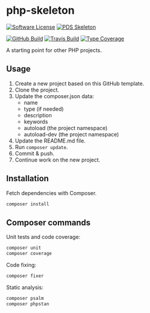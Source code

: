 # php-skeleton

[![Software License](https://img.shields.io/badge/license-MIT-green.svg)](LICENSE)
[![PDS Skeleton](https://img.shields.io/badge/pds-skeleton-blue.svg?style=flat-square)](https://github.com/php-pds/skeleton)

[![GitHub Build](https://github.com/milan-miscevic/php-skeleton/workflows/Build/badge.svg?branch=master)](https://github.com/milan-miscevic/php-skeleton/actions)
[![Travis Build](https://travis-ci.org/milan-miscevic/php-skeleton.svg?branch=master)](https://travis-ci.org/milan-miscevic/php-skeleton)
[![Type Coverage](https://shepherd.dev/github/milan-miscevic/php-skeleton/coverage.svg)](https://shepherd.dev/github/milan-miscevic/php-skeleton)

A starting point for other PHP projects.

## Usage

1. Create a new project based on this GitHub template.
1. Clone the project.
1. Update the composer.json data:
    * name
    * type (if needed)
    * description
    * keywords
    * autoload (the project namespace)
    * autoload-dev (the project namespace)
1. Update the README.md file.
1. Run `composer update`.
1. Commit & push.
1. Continue work on the new project.

## Installation

Fetch dependencies with Composer.

```bash
composer install
```

## Composer commands

Unit tests and code coverage:

```bash
composer unit
composer coverage
```

Code fixing:

```bash
composer fixer
```

Static analysis:

```bash
composer psalm
composer phpstan
```
